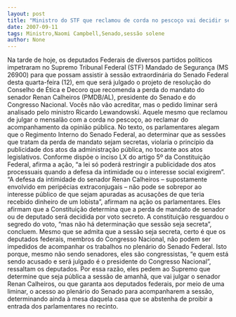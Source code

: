 ```yaml
---
layout: post
title: "Ministro do STF que reclamou de corda no pescoço vai decidir se sessão do Senado pode ou não ser secreta"
date: 2007-09-11
tags: Ministro,Naomi Campbell,Senado,sessão solene
author: None
---
```

Na tarde de hoje, os deputados Federais de diversos partidos pol&iacute;ticos impetraram no Supremo Tribunal Federal (STF) Mandado de Seguran&ccedil;a (MS 26900) para que possam assistir &agrave; sess&atilde;o extraordin&aacute;ria do Senado Federal desta quarta-feira (12), em que ser&aacute; julgado o projeto de resolu&ccedil;&atilde;o do Conselho de &Eacute;tica e Decoro que recomenda a perda do mandato do senador Renan Calheiros (PMDB/AL), presidente do Senado e do Congresso Nacional.
Voc&ecirc;s n&atilde;o v&atilde;o acreditar, mas o pedido liminar ser&aacute; analisado pelo ministro Ricardo Lewandowski. Aquele mesmo que reclamou de julgar o mensal&atilde;o com a corda no pesco&ccedil;o, ao reclamar do acompanhamento da opini&atilde;o p&uacute;blica. 
No texto, os parlamentares alegam que o Regimento Interno do Senado Federal, ao determinar que as sess&otilde;es que tratam da perda de mandato sejam secretas, violaria o princ&iacute;pio da publicidade dos atos da administra&ccedil;&atilde;o p&uacute;blica, no tocante aos atos legislativos. Conforme disp&otilde;e o inciso LX do artigo 5&ordm; da Constitui&ccedil;&atilde;o Federal, afirma a a&ccedil;&atilde;o, &ldquo;a lei s&oacute; poder&aacute; restringir a publicidade dos atos processuais quando a defesa da intimidade ou o interesse social exigirem&rdquo;.
&ldquo;A defesa da intimidade do senador Renan Calheiros &ndash; supostamente envolvido em perip&eacute;cias extraconjugais &ndash; n&atilde;o pode se sobrepor ao interesse p&uacute;blico de que sejam apuradas as acusa&ccedil;&otilde;es de que teria recebido dinheiro de um lobista&rdquo;, afirmam na a&ccedil;&atilde;o os parlamentares. Eles afirmam que a Constitui&ccedil;&atilde;o determina que a perda de mandato de senador ou de deputado ser&aacute; decidida por voto secreto. A constitui&ccedil;&atilde;o resguardou o segredo do voto, &ldquo;mas n&atilde;o h&aacute; determina&ccedil;&atilde;o que sess&atilde;o seja secreta&rdquo;, concluem.
Mesmo que se admita que a sess&atilde;o seja secreta, certo &eacute; que os deputados federais, membros do Congresso Nacional, n&atilde;o podem ser impedidos de acompanhar os trabalhos no plen&aacute;rio do Senado Federal. Isto porque, mesmo n&atilde;o sendo senadores, eles s&atilde;o congressistas, &ldquo;e quem est&aacute; sendo acusado e ser&aacute; julgado &eacute; o presidente do Congresso Nacional&rdquo;, ressaltam os deputados.
Por essa raz&atilde;o, eles pedem ao Supremo que determine que seja p&uacute;blica a sess&atilde;o de amanh&atilde;, que vai julgar o senador Renan Calheiros, ou que garanta aos deputados federais, por meio de uma liminar, o acesso ao plen&aacute;rio do Senado para acompanharem a sess&atilde;o, determinando ainda &agrave; mesa daquela casa que se abstenha de proibir a entrada dos parlamentares no recinto. 